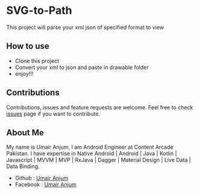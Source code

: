 # SVG-to-Path
This project will parse your xml json of specified format to view

## How to use
- Clone this project
- Convert your xml to json and paste in drawable folder 
- enjoy!!!

## Contributions 
Contributions, issues and feature requests are welcome.
Feel free to check [issues](https://github.com/UmairAnjum86/Quiz-App/issues "issues") page if you want to contribute.

## About Me
My name is Umair Anjum, I am Android Engineer at Content Arcade Pakistan. I have expertise in Native Android | Android | Java | Kotlin | Javascript | MVVM | MVP | RxJava | Dagger | Material Design | Live Data | Data Binding.

- Github : [Umair Anjum ](https://github.com/UmairAnjum86 "Umair Anjum")
- Facebook : [Umair Anjum](facebook.com/umair.anjum.357/ "Umair Anjum")

